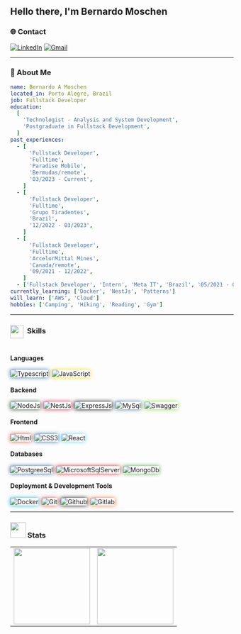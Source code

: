 <!-- Hero -->

## Hello there, I'm Bernardo Moschen

<!-- Contact -->
### 🌐 Contact
[![LinkedIn](https://img.shields.io/badge/-LinkedIn-%230077B5?style=for-the-badge&logo=linkedin&logoColor=white)](https://www.linkedin.com/in/bernardomoschen/)
[![Gmail](https://img.shields.io/badge/-Gmail-%23333?style=for-the-badge&logo=gmail&logoColor=white)](mailto:bernardomoschen.dev@gmail.com)

---

 <!-- Presentation Text -->

### 🧾 About Me

```yaml
name: Bernardo A Moschen
located_in: Porto Alegre, Brazil
job: Fullstack Developer
education:
  [
    'Technologist - Analysis and System Development',
    'Postgraduate in Fullstack Development',
  ]
past_experiences:
  - [
      'Fullstack Developer',
      'Fulltime',
      'Paradise Mobile',
      'Bermudas/remote',
      '03/2023 - Current',
    ]
  - [
      'Fullstack Developer',
      'Fulltime',
      'Grupo Tiradentes',
      'Brazil',
      '12/2022 - 03/2023',
    ]
  - [
      'Fullstack Developer',
      'Fulltime',
      'ArcelorMittal Mines',
      'Canada/remote',
      '09/2021 - 12/2022',
    ]
  - ['Fullstack Developer', 'Intern', 'Meta IT', 'Brazil', '05/2021 - 09/2021']
currently_learning: ['Docker', 'NestJs', 'Patterns']
will_learn: ['AWS', 'Cloud']
hobbies: ['Camping', 'Hiking', 'Reading', 'Gym']
```

<!-- fields_of_interests: ["Path Planning", "Trajectory Planning", "Path Following", "Behaviour Planning", "Localization", "Sensor Fusion", "Embedded Systems"] -->
 <!-- currently_learning: ["Web3", "React", "Vue"] -->

---

### <img align='center' src="https://media2.giphy.com/media/QssGEmpkyEOhBCb7e1/giphy.gif?cid=ecf05e47a0n3gi1bfqntqmob8g9aid1oyj2wr3ds3mg700bl&rid=giphy.gif" width="30" height='30'>&nbsp; Skills

<div style="display: flex; flex-direction: column;">
    <div>
        <h4>Languages</h4>
        <div style="display: flex; flex-wrap: wrap; justify-content: start; gap: 8px;">
            <img src="https://img.shields.io/badge/-Typescript-3776AB?style=for-the-badge&logo=typescript&logoColor=white" alt="Typescript" style="box-shadow: 0 0 10px #3776AB;">
            <img src="https://img.shields.io/badge/-JavaScript-F7DF1E?style=for-the-badge&logo=javascript&logoColor=black" alt="JavaScript" style="box-shadow: 0 0 10px #F7DF1E;">
        </div>
    </div>
    <div>
        <h4>Backend</h4>
        <div style="display: flex; flex-wrap: wrap; justify-content: start; gap: 8px;">
            <img src="https://img.shields.io/badge/node.js-339933?style=for-the-badge&logo=Node.js&logoColor=white" alt="NodeJs" style="box-shadow: 0 0 10px #215732;">
            <img src="https://img.shields.io/badge/nestjs-E0234E?style=for-the-badge&logo=nestjs&logoColor=white" alt="NestJs" style="box-shadow: 0 0 10px #E0234E;">   
            <img src="https://img.shields.io/badge/express.js-000000?style=for-the-badge&logo=express&logoColor=white" alt="ExpressJs" style="box-shadow: 0 0 10px #000000;">
<img src="https://img.shields.io/badge/MySQL-4479A1?style=for-the-badge&logo=mysql&logoColor=white" alt="MySql" style="box-shadow: 0 0 10px #4479A1;">
<img src="https://img.shields.io/badge/swagger-85ea2d?style=for-the-badge&logo=swagger&logoColor=black" alt="Swagger" style="box-shadow: 0 0 10px #85ea2d;">
        </div>
    </div>
     <div>
        <h4>Frontend</h4>
        <div style="display: flex; flex-wrap: wrap; justify-content: start; gap: 8px;">
            <img src="https://img.shields.io/badge/html5-E34F26.svg?style=for-the-badge&logo=html5&logoColor=white" alt="Html" style="box-shadow: 0 0 10px #E34F26;">
                <img src="https://img.shields.io/badge/css3-1572B6.svg?style=for-the-badge&logo=css3&logoColor=white" alt="CSS3" style="box-shadow: 0 0 10px #1572B6;">
            <img src="https://img.shields.io/badge/-React-61DAFB?style=for-the-badge&logo=react&logoColor=black" alt="React" style="box-shadow: 0 0 10px #61DAFB;">
        </div>
    </div>
         <div>
        <h4>Databases</h4>
        <div style="display: flex; flex-wrap: wrap; justify-content: start; gap: 8px;">
            <img src="https://img.shields.io/badge/PostgreSQL-316192?style=for-the-badge&logo=postgresql&logoColor=white" alt="PostgreeSql" style="box-shadow: 0 0 10px #316192;">
                <img src="https://img.shields.io/badge/Microsoft%20SQL%20Server-CC2927?style=for-the-badge&logo=microsoft%20sql%20server&logoColor=white" alt="MicrosoftSqlServer" style="box-shadow: 0 0 10px #CC2927;">
            <img src="https://img.shields.io/badge/MongoDB-%4ea94b.svg?style=for-the-badge&logo=mongodb&logoColor=white" alt="MongoDb" style="box-shadow: 0 0 10px #4ea94b;">
        </div>
    </div>
         <div>
        <h4>Deployment & Development Tools</h4>
        <div style="display: flex; flex-wrap: wrap; justify-content: start; gap: 8px;">
            <img src="https://img.shields.io/badge/docker-0db7ed.svg?style=for-the-badge&logo=docker&logoColor=white" alt="Docker" style="box-shadow: 0 0 10px #0db7ed;">
            <img src="https://img.shields.io/badge/GIT-E44C30?style=for-the-badge&logo=git&logoColor=white" alt="Git" style="box-shadow: 0 0 10px #E44C30;">
            <img src="https://img.shields.io/badge/github-121011.svg?style=for-the-badge&logo=github&logoColor=white" alt="Github" style="box-shadow: 0 0 10px #121011;">
                   <img src="https://img.shields.io/badge/gitlab-fc6d26.svg?style=for-the-badge&logo=gitlab&logoColor=whit" alt="Gitlab" style="box-shadow: 0 0 10px #fc6d26;">
        </div>
    </div>
</div>

---

<!-- Stats -->

### <img src="https://media.giphy.com/media/iY8CRBdQXODJSCERIr/giphy.gif" width="35" height="35">&nbsp;Stats

<table align="center">
  <row display="flex">
    <td>
      <img height='172' src='https://github-readme-stats.vercel.app/api?username=BernardoMoschen&show_icons=true&theme=vision-friendly-dark'>
    </td>
    <td align="center">
      <img height='172' src='https://github-readme-stats.vercel.app/api/top-langs/?username=BernardoMoschen&layout=compact&theme=vision-friendly-dark'>
    </td>
  </row>
</table>
